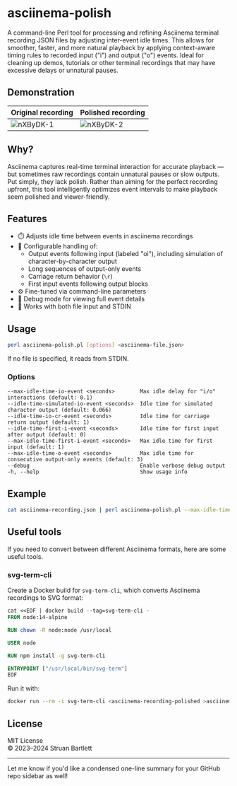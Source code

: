 # asciinema-polish

A command-line Perl tool for processing and refining Asciinema terminal recording JSON files by adjusting inter-event idle times. This allows for smoother, faster, and more natural playback by applying context-aware timing rules to recorded input ("i") and output ("o") events. Ideal for cleaning up demos, tutorials or other terminal recordings that may have excessive delays or unnatural pauses.

## Demonstration

| Original recording | Polished recording |
| --- | --- |
| ![nXByDK-1](https://github.com/user-attachments/assets/43ff66ae-03bf-4345-9d80-57f86ee60717) | ![nXByDK-2](https://github.com/user-attachments/assets/03533eb9-317f-40fa-b7b2-a4c35a262bb9) |

## Why?

Asciinema captures real-time terminal interaction for accurate playback — but sometimes raw recordings contain unnatural pauses or slow outputs. Put simply, they lack polish. Rather than aiming for the perfect recording upfront, this tool intelligently optimizes event intervals to make playback seem polished and viewer-friendly.

## Features

- ⏱️ Adjusts idle time between events in asciinema recordings
- 🔄 Configurable handling of:
  - Output events following input (labeled "oi"), including simulation of character-by-character output
  - Long sequences of output-only events
  - Carriage return behavior (`\r`)
  - First input events following output blocks
- ⚙️ Fine-tuned via command-line parameters
- 🐞 Debug mode for viewing full event details
- 🧪 Works with both file input and STDIN

## Usage

```bash
perl asciinema-polish.pl [options] <asciinema-file.json>
```

If no file is specified, it reads from STDIN.

### Options

```text
--max-idle-time-io-event <seconds>        Max idle delay for "i/o" interactions (default: 0.1)
--idle-time-simulated-io-event <seconds>  Idle time for simulated character output (default: 0.066)
--idle-time-io-cr-event <seconds>         Idle time for carriage return output (default: 1)
--idle-time-first-i-event <seconds>       Idle time for first input after output (default: 0)
--max-idle-time-first-i-event <seconds>   Max idle time for first input (default: 1)
--max-idle-time-o-event <seconds>         Max idle time for consecutive output-only events (default: 3)
--debug                                   Enable verbose debug output
-h, --help                                Show usage info
```

## Example

```bash
cat asciinema-recording.json | perl asciinema-polish.pl --max-idle-time-o-event 1.5 >asciinema-recording-polished.json
```

## Useful tools

If you need to convert between different Asciinema formats, here are some useful tools.

### svg-term-cli

Create a Docker build for `svg-term-cli`, which converts Asciinema recordings to SVG format:

```dockerfile
cat <<EOF | docker build --tag=svg-term-cli -
FROM node:14-alpine

RUN chown -R node:node /usr/local

USER node

RUN npm install -g svg-term-cli

ENTRYPOINT ["/usr/local/bin/svg-term"]
EOF
```

Run it with:

```bash
docker run --rm -i svg-term-cli <asciinema-recording-polished >asciinema-recording-polished.svg
```

## License

MIT License  
© 2023–2024 Struan Bartlett

---

Let me know if you'd like a condensed one-line summary for your GitHub repo sidebar as well!
